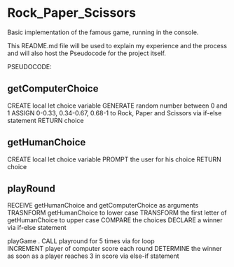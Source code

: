 # Rock_Paper_Scissors
Basic implementation of the famous game, running in the console.

This README.md file will be used to explain my experience and the process and will also host the Pseudocode for the project itself.



PSEUDOCODE:



getComputerChoice
-
CREATE local let choice variable
GENERATE random number between 0 and 1
ASSIGN 0-0.33, 0.34-0.67, 0.68-1 to Rock, Paper and Scissors via if-else statement
RETURN choice



getHumanChoice
-
CREATE local let choice variable
PROMPT the user for his choice
RETURN choice


playRound
-
RECEIVE getHumanChoice and getComputerChoice as arguments
TRASNFORM getHumanChoice to lower case
TRANSFORM the first letter of getHumanChoice to upper case
COMPARE the choices 
DECLARE a winner via if-else statement


playGame
.
CALL playround for 5 times via for loop\
INCREMENT player of computer score each round
DETERMINE the winner as soon as a player reaches 3 in score via else-if statement

